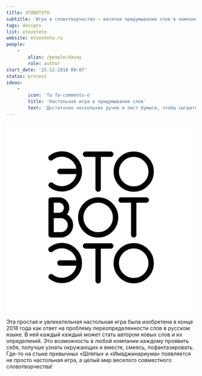 ```yaml
---
title: ЭТОВОТЭТО
subtitle: 'Игра в словотворчество — веселое придумывание слов в компании'
tags: designs
list: etovoteto
website: etovoteto.ru
people:
    -
        alias: /people/davay
        role: author
start_date: '25-12-2018 00:07'
status: process
ideas:
    -
        icon: 'fa fa-comments-o'
        title: 'Настольная игра в придумывание слов'
        text: 'Достаточно нескольких ручек и лист бумаги, чтобы сыграть в веселую игру в слова в компании от трех человек'
---
```


![](./eto.png)

Эта простая и увлекательная настольная игра была изобретена в конце 2018 года как ответ на проблему переопределенности слов в русском языке. В ней каждый каждый может стать автором новых слов и их определений. Это возможность в любой компании каждому проявить себя, получше узнать окружающих и вместе, смеясь, пофантазировать. Где-то на стыке привычных «Шляпы» и «Имаджинариума» появляется не просто настольная игра, а целый мир веселого совместного словотворчества!

